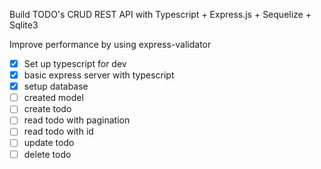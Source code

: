 Build TODO's CRUD REST API with Typescript + Express.js + Sequelize + Sqlite3

Improve performance by using express-validator

- [x] Set up typescript for dev
- [x] basic express server with typescript
- [x] setup database
- [ ] created model
- [ ] create todo 
- [ ] read todo with pagination 
- [ ] read todo with id 
- [ ] update todo 
- [ ] delete todo 
